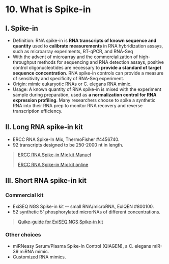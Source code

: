 # 10. What is Spike-in

## I. Spike-in

* Definition: RNA spike-in is **RNA transcripts of known sequence and quantity** used to **calibrate measurements** in RNA hybridization assays, such as microarray experiments, RT-qPCR, and RNA-Seq
* With the advent of microarray and the commercialization of high-throughput methods for sequencing and RNA detection assays, positive control oligonucleotides are necessary to **provide a standard of target sequence concentration**. RNA spike-in controls can provide a measure of sensitivity and specificity of RNA-Seq experiment.
* Origin: mimic eukaryotic RNAs or C. elegans RNA mimic.
* Usage: A known quantity of RNA spike-in is mixed with the experiment sample during preparation, used as **a normalization control for RNA expression profiling**. Many researchers choose to spike a synthetic RNA into their RNA prep to monitor RNA recovery and reverse transcription efficiency.

## II. Long RNA spike-in kit

* ERCC RNA Spike-In Mix, ThermoFisher \#4456740.
* 92 transcripts designed to be 250-2000 nt in length.

> [ERCC RNA Spike-in Mix kit Manuel](https://github.com/lulab/intranet/blob/master/wetlab_protocol/exRNA-seq/purification/ERCC%20RNA%20spike-in.pdf)
>
> [ERCC RNA Spike-in Mix kit online](https://www.thermofisher.com/order/catalog/product/4456740#/4456740)

## III. Short RNA spike-in kit

### Commercial kit

* ExiSEQ NGS Spike-in kit -- small RNA/microRNA, ExIQEN \#800100.
* 52 synthetic 5' phosphorylated microrNAs of different concentrations.

> [Quike-guide for ExiSEQ NGS Spike-in kit](https://github.com/lulab/intranet/blob/master/wetlab_protocol/exRNA-seq/purification/ExiSEQ%20RNA%20spike-in.pdf)

### Other choices

* miRNeasy Serum/Plasma Spike-In Control \(QIAGEN\), a C. elegans miR-39 miRNA mimic.
* Customized RNA mimics.

